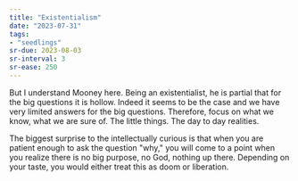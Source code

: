 ```yaml
---
title: "Existentialism"
date: "2023-07-31"
tags:
- "seedlings"
sr-due: 2023-08-03
sr-interval: 3
sr-ease: 250
---
```


But I understand Mooney here. Being an existentialist, he is partial that for the big questions it is hollow. Indeed it seems to be the case and we have very limited answers for the big questions. Therefore, focus on what we know, what we are sure of. The little things. The day to day realities.

The biggest surprise to the intellectually curious is that when you are patient enough to ask the question "why," you will come to a point when you realize there is no big purpose, no God, nothing up there. Depending on your taste, you would either treat this as doom or liberation.